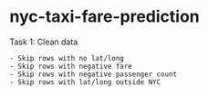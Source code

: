# nyc-taxi-fare-prediction

Task 1:
    Clean data

    - Skip rows with no lat/long
    - Skip rows with negative fare
    - Skip rows with negative passenger count
    - Skip rows with lat/long outside NYC